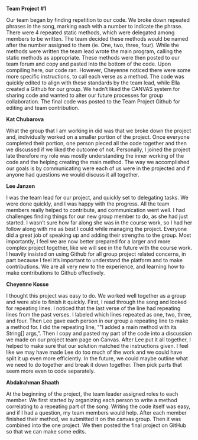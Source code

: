 **Team Project #1**  

Our team began by finding repetition to our code. We broke down repeated phrases in the song, marking each with a number to
indicate the phrase. There were 4 repeated static methods, which were delegated among members to be written. The team decided 
these methods would be named after the number assigned to them (ie. One, two, three, four). While the methods were written the
team lead wrote the main program, calling the static methods as appropriate. These methods were then posted to our team forum and 
copy and pasted into the bottom of the code. Upon compiling here, our code ran. However, Cheyenne noticed there were some more 
specific instructions, to call each verse as a method. The code was quickly edited to align with these standards by the team lead,
while Ella created a Github for our group. We hadn’t liked the CANVAS system for sharing code and wanted to alter our future 
processes for group collaboration. The final code was posted to the Team Project Github for editing and team contribution.
	
**Kat Chubarova**  

What the group that I am working in did was that we broke down the project and, individually worked on a smaller portion of the
project. Once everyone completed their portion, one person pieced all the code together and then we discussed if we liked the 
outcome of not. Personally, I joined the project late therefore my role was mostly understanding the inner working of the code 
and the helping creating the main method. The way we accomplished our goals is by communicating were each of us were in the 
projected and if anyone had questions we would discuss it all together.
	

**Lee Janzen**

I was the team lead for our project, and quickly set to delegating tasks. We were done quickly, and I was happy with the progress. All the team members really helped to contribute, and communication went well. I had challenges finding things for our new group member to do, as she had just started. I wasn’t sure how far along she was in the course work, so I had her follow along with me as best I could while managing the project. Everyone did a great job of speaking up and adding their strengths to the group. Most importantly, I feel we are now better prepared for a larger and more complex project together, like we will see in the future with the course work. I heavily insisted on using Github for all group project related concerns, in part because I feel it’s important to understand the platform and to make contributions. We are all very new to the experience, and learning how to make contributions to Github effectively.



**Cheyenne Kosse**


I thought this project was easy to do. We worked well together as a group and were able to finish it quickly. First, I read through the song and looked for repeating lines. I noticed that the last verse of the line had repeating lines from the past verses. I labeled which lines repeated as one, two, three, and four. Then Lee gave each person in our group a repeating line to make a method for. I did the repeating line, “"I added a main method with its String[] args,”. Then I copy and pasted my part of the code into a discussion we made on our project team page on Canvas. After Lee put it all together, I helped to make sure that our solution matched the instructions given. I feel like we may have made Lee do too much of the work and we could have split it up even more efficiently. In the future, we could maybe outline what we need to do together and break it down together. Then pick parts that seem more even to code separately.



**Abdalrahman Shaath**


At the beginning of the project, the team leader assigned roles to each member.
We first started by organizing each person to write a method correlating to a repeating part of the song. 
Writing the code itself was easy, and if I had a question, my team members would help. After each member finished their method, we submitted it on the canvas group. 
Then it was combined into the one project. We then posted the final project on GitHub so that we can make some edits.
